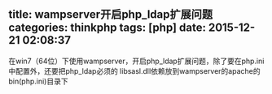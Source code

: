 title:  wampserver开启php_ldap扩展问题
categories: thinkphp
tags: [php]
date: 2015-12-21 02:08:37
---
在win7（64位）下使用wampserver，开启php_ldap扩展问题，除了要在php.ini中配置外，还要把php_ldap必须的 libsasl.dll依赖放到wampserver的apache的bin(php.ini)目录下 
